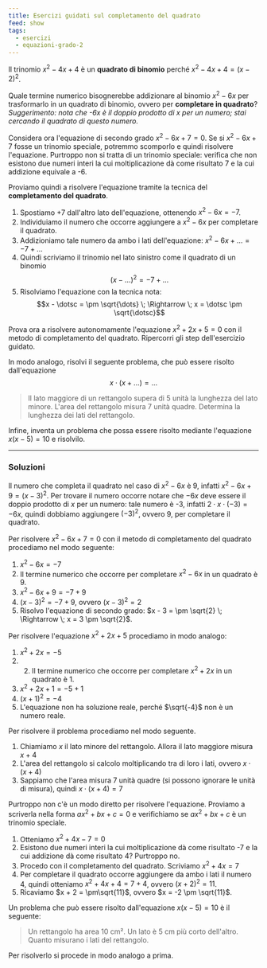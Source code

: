 ```yaml
---
title: Esercizi guidati sul completamento del quadrato
feed: show
tags:
  - esercizi
  - equazioni-grado-2
---
```

Il trinomio $x^2 - 4x + 4$ è un **quadrato di binomio** perché $x^2 - 4x + 4 = (x - 2)^2$.

Quale termine numerico bisognerebbe addizionare al binomio $x^2 - 6x$ per trasformarlo in un quadrato di binomio, ovvero per **completare in quadrato**? _Suggerimento: nota che -6x è il doppio prodotto di x per un numero; stai cercando il quadrato di questo numero._

Considera ora l'equazione di secondo grado $x^2 - 6x + 7 = 0$. Se si $x^2 - 6x + 7$ fosse un trinomio speciale, potremmo scomporlo e quindi risolvere l'equazione. Purtroppo non si tratta di un trinomio speciale: verifica che non esistono due numeri interi la cui moltiplicazione dà come risultato 7 e la cui addizione equivale a -6.

Proviamo quindi a risolvere l'equazione tramite la tecnica del **completamento del quadrato**.

1. Spostiamo +7 dall'altro lato dell'equazione, ottenendo $x^2 - 6x = -7$.
2. Individuiamo il numero che occorre aggiungere a $x^2 - 6x$ per completare il quadrato.
3. Addizioniamo tale numero da ambo i lati dell'equazione: $x^2 - 6x + \dotsc = -7 + \dotsc$
4. Quindi scriviamo il trinomio nel lato sinistro come il quadrato di un binomio
   $$(x - \dotsc)^2 = -7 + \dotsc$$
5. Risolviamo l'equazione con la tecnica nota:
   $$x - \dotsc = \pm \sqrt{\dots} \; \Rightarrow \; x = \dotsc \pm \sqrt{\dotsc}$$

Prova ora a risolvere autonomamente l'equazione $x^2 + 2x + 5 = 0$ con il metodo di completamento del quadrato. Ripercorri gli step dell'esercizio guidato.

In modo analogo, risolvi il seguente problema, che può essere risolto dall'equazione
$$x \cdot (x + \dotsc) = \dotsc$$

> Il lato maggiore di un rettangolo supera di 5 unità la lunghezza del lato minore. L'area del rettangolo misura 7 unità quadre. Determina la lunghezza dei lati del rettangolo.

Infine, inventa un problema che possa essere risolto mediante l'equazione $x(x - 5) = 10$ e risolvilo.

---

### Soluzioni

Il numero che completa il quadrato nel caso di $x^2 - 6x$ è 9, infatti $x^2 - 6x + 9 = (x - 3)^2$. Per trovare il numero occorre notare che $-6x$ deve essere il doppio prodotto di $x$ per un numero: tale numero è -3, infatti $2 \cdot x \cdot (-3) = -6x$, quindi dobbiamo aggiungere $(-3)^2$, ovvero 9, per completare il quadrato.

Per risolvere $x^2 - 6x + 7 = 0$ con il metodo di completamento del quadrato procediamo nel modo seguente:

1. $x^2 - 6x = -7$
2. Il termine numerico che occorre per completare $x^2 - 6x$ in un quadrato è 9.
3. $x^2 - 6x + 9 = -7 + 9$
4. $(x - 3)^2 = -7 + 9$, ovvero $(x - 3)^2 = 2$
5. Risolvo l'equazione di secondo grado: $x - 3 = \pm \sqrt{2} \; \Rightarrow \; x = 3 \pm \sqrt{2}$.

Per risolvere l'equazione $x^2 + 2x + 5$ procediamo in modo analogo:

1. $x^2 + 2x = -5$
2. 2. Il termine numerico che occorre per completare $x^2 + 2x$ in un quadrato è 1.
3. $x^2 + 2x + 1 = -5 + 1$
4. $(x + 1)^2 = -4$
5. L'equazione non ha soluzione reale, perché $\sqrt{-4}$ non è un numero reale.

Per risolvere il problema procediamo nel modo seguente.

1. Chiamiamo $x$ il lato minore del rettangolo. Allora il lato maggiore misura $x + 4$
2. L'area del rettangolo si calcolo moltiplicando tra di loro i lati, ovvero $x \cdot (x + 4)$
3. Sappiamo che l'area misura 7 unità quadre (si possono ignorare le unità di misura), quindi $x \cdot (x + 4) = 7$ 

Purtroppo non c'è un modo diretto per risolvere l'equazione. Proviamo a scriverla nella forma $ax^2 + bx + c = 0$ e verifichiamo se $ax^2 + bx + c$ è un trinomio speciale.

1. Otteniamo $x^2 + 4x - 7 = 0$
2. Esistono due numeri interi la cui moltiplicazione dà come risultato -7 e la cui addizione dà come risultato 4? Purtroppo no.
3. Procedo con il completamento del quadrato. Scriviamo $x^2 + 4x = 7$
4. Per completare il quadrato occorre aggiungere da ambo i lati il numero 4, quindi otteniamo $x^2 + 4x + 4 = 7 + 4$, ovvero $(x + 2)^2 = 11$.
5. Ricaviamo $x + 2 = \pm\sqrt{11}$, ovvero $x = -2 \pm \sqrt{11}$.

Un problema che può essere risolto dall'equazione $x(x - 5) = 10$ è il seguente:

> Un rettangolo ha area 10 cm². Un lato è 5 cm più corto dell'altro. Quanto misurano i lati del rettangolo.

Per risolverlo si procede in modo analogo a prima.